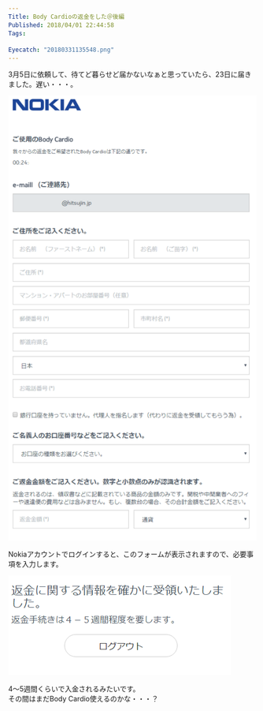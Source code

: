 ```yaml
---
Title: Body Cardioの返金をした＠後編
Published: 2018/04/01 22:44:58
Tags:

Eyecatch: "20180331135548.png"
---
```


3月5日に依頼して、待てど暮らせど届かないなぁと思っていたら、23日に届きました。遅い・・・。  



![](20180331135759.png) 

Nokiaアカウントでログインすると、このフォームが表示されますので、必要事項を入力します。  

![](20180331140941.png)   

4～5週間くらいで入金されるみたいです。  
その間はまだBody Cardio使えるのかな・・・？